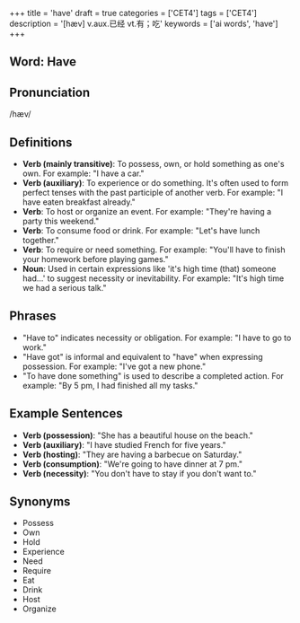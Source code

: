 +++
title = 'have'
draft = true
categories = ['CET4']
tags = ['CET4']
description = '[hæv] v.aux.已经 vt.有；吃'
keywords = ['ai words', 'have']
+++

## Word: Have

## Pronunciation
/hæv/

## Definitions
- **Verb (mainly transitive)**: To possess, own, or hold something as one's own. For example: "I have a car." 
- **Verb (auxiliary)**: To experience or do something. It's often used to form perfect tenses with the past participle of another verb. For example: "I have eaten breakfast already."
- **Verb**: To host or organize an event. For example: "They're having a party this weekend."
- **Verb**: To consume food or drink. For example: "Let's have lunch together."
- **Verb**: To require or need something. For example: "You'll have to finish your homework before playing games."
- **Noun**: Used in certain expressions like 'it's high time (that) someone had...' to suggest necessity or inevitability. For example: "It's high time we had a serious talk."

## Phrases
- "Have to" indicates necessity or obligation. For example: "I have to go to work."
- "Have got" is informal and equivalent to "have" when expressing possession. For example: "I've got a new phone."
- "To have done something" is used to describe a completed action. For example: "By 5 pm, I had finished all my tasks."

## Example Sentences
- **Verb (possession)**: "She has a beautiful house on the beach."
- **Verb (auxiliary)**: "I have studied French for five years."
- **Verb (hosting)**: "They are having a barbecue on Saturday."
- **Verb (consumption)**: "We're going to have dinner at 7 pm."
- **Verb (necessity)**: "You don't have to stay if you don't want to."

## Synonyms
- Possess
- Own
- Hold
- Experience
- Need
- Require
- Eat
- Drink
- Host
- Organize
